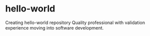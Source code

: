 # hello-world
Creating hello-world repository
Quality professional with validation experience moving into software development.
